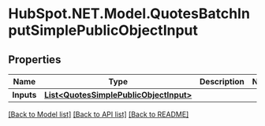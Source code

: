 # HubSpot.NET.Model.QuotesBatchInputSimplePublicObjectInput

## Properties

Name | Type | Description | Notes
------------ | ------------- | ------------- | -------------
**Inputs** | [**List&lt;QuotesSimplePublicObjectInput&gt;**](QuotesSimplePublicObjectInput.md) |  | 

[[Back to Model list]](../README.md#documentation-for-models) [[Back to API list]](../README.md#documentation-for-api-endpoints) [[Back to README]](../README.md)

